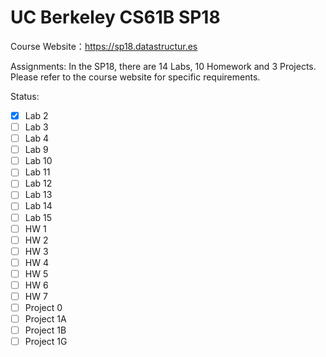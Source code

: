 # UC Berkeley CS61B SP18

Course Website：https://sp18.datastructur.es

Assignments: In the SP18, there are 14 Labs, 10 Homework and 3 Projects. Please refer to the course website for specific requirements.

Status:

- [x] Lab 2
- [ ] Lab 3
- [ ] Lab 4
- [ ] Lab 9
- [ ] Lab 10
- [ ] Lab 11
- [ ] Lab 12
- [ ] Lab 13
- [ ] Lab 14
- [ ] Lab 15
- [ ] HW 1
- [ ] HW 2
- [ ] HW 3
- [ ] HW 4
- [ ] HW 5 
- [ ] HW 6
- [ ] HW 7
- [ ] Project 0
- [ ] Project 1A
- [ ] Project 1B
- [ ] Project 1G 
